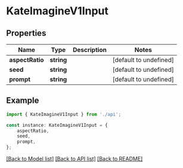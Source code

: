 # KateImagineV1Input


## Properties

Name | Type | Description | Notes
------------ | ------------- | ------------- | -------------
**aspectRatio** | **string** |  | [default to undefined]
**seed** | **string** |  | [default to undefined]
**prompt** | **string** |  | [default to undefined]

## Example

```typescript
import { KateImagineV1Input } from './api';

const instance: KateImagineV1Input = {
    aspectRatio,
    seed,
    prompt,
};
```

[[Back to Model list]](../README.md#documentation-for-models) [[Back to API list]](../README.md#documentation-for-api-endpoints) [[Back to README]](../README.md)
